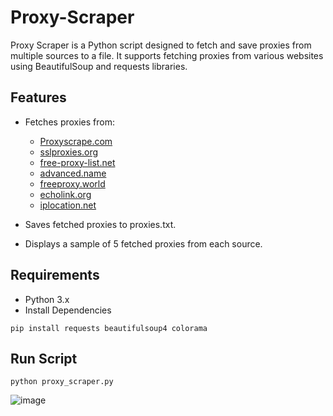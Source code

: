 # Proxy-Scraper
Proxy Scraper is a Python script designed to fetch and save proxies from multiple sources to a file. It supports fetching proxies from various websites using BeautifulSoup and requests libraries.

## Features

- Fetches proxies from:

  - [Proxyscrape.com](proxyscrape.com)
  - [sslproxies.org](sslproxies.org)
  - [free-proxy-list.net](free-proxy-list.net)
  - [advanced.name](advanced.name)
  - [freeproxy.world](freeproxy.world)
  - [echolink.org](echolink.org)
  - [iplocation.net](iplocation.net)

- Saves fetched proxies to proxies.txt.

- Displays a sample of 5 fetched proxies from each source.

## Requirements
- Python 3.x
- Install Dependencies
```
pip install requests beautifulsoup4 colorama
```

## Run Script
```
python proxy_scraper.py
```

![image](https://github.com/Cr0mb/Proxy-Scraper/assets/137664526/70f997b8-d26b-4b1d-a3ba-4ba881a4480a)

